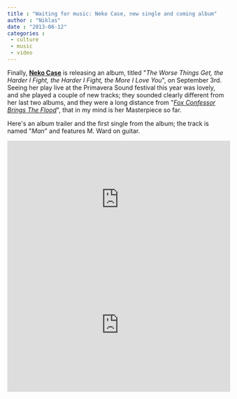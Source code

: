 ```yaml
---
title : "Waiting for music: Neko Case, new single and coming album"
author : "Niklas"
date : "2013-06-12"
categories : 
 - culture
 - music
 - video
---
```


Finally, **[Neko Case](http://nekocase.com)** is releasing an album, titled "_The Worse Things Get, the Harder I Fight, the Harder I Fight, the More I Love You_", on September 3rd. Seeing her play live at the Primavera Sound festival this year was lovely, and she played a couple of new tracks; they sounded clearly different from her last two albums, and they were a long distance from "_[Fox Confessor Brings The Flood](http://en.wikipedia.org/wiki/Fox_Confessor_Brings_the_Flood)_", that in my mind is her Masterpiece so far.

Here's an album trailer and the first single from the album; the track is named "_Man_" and features M. Ward on guitar.

<iframe width="510" height="287" src="https://www.youtube-nocookie.com/embed/95HL8XQX3vg?rel=0" frameborder="0" allowfullscreen></iframe>

<iframe width="510" height="287" src="https://www.youtube-nocookie.com/embed/unNa-9qGkfI?rel=0" frameborder="0" allowfullscreen></iframe>

